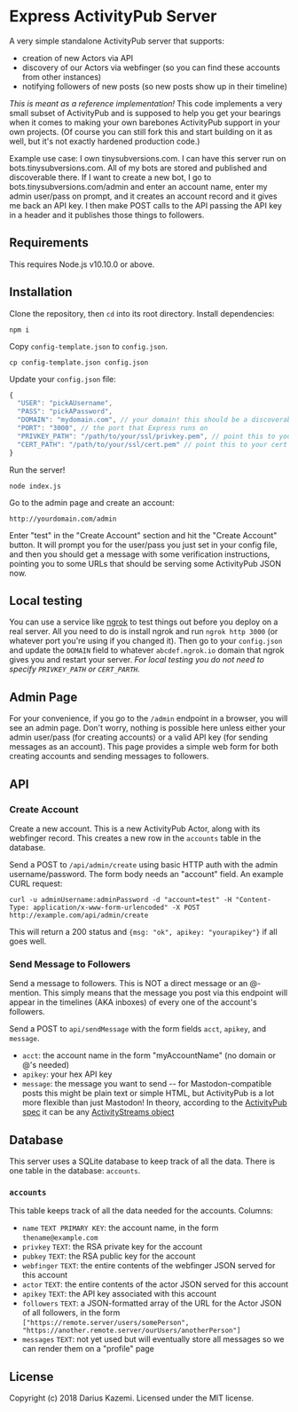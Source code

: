 # Express ActivityPub Server

A very simple standalone ActivityPub server that supports:

* creation of new Actors via API
* discovery of our Actors via webfinger (so you can find these accounts from other instances)
* notifying followers of new posts (so new posts show up in their timeline)

_This is meant as a reference implementation!_ This code implements a very small subset of ActivityPub and is supposed to help you get your bearings when it comes to making your own barebones ActivityPub support in your own projects. (Of course you can still fork this and start building on it as well, but it's not exactly hardened production code.)

Example use case: I own tinysubversions.com. I can have this server run on bots.tinysubversions.com. All of my bots are stored and published and discoverable there. If I want to create a new bot, I go to bots.tinysubversions.com/admin and enter an account name, enter my admin user/pass on prompt, and it creates an account record and it gives me back an API key. I then make POST calls to the API passing the API key in a header and it publishes those things to followers.

## Requirements

This requires Node.js v10.10.0 or above.

## Installation

Clone the repository, then `cd` into its root directory. Install dependencies:

`npm i`

Copy `config-template.json` to `config.json`.

`cp config-template.json config.json`

Update your `config.json` file:

```js
{
  "USER": "pickAUsername",
  "PASS": "pickAPassword",
  "DOMAIN": "mydomain.com", // your domain! this should be a discoverable domain of some kind like "example.com"
  "PORT": "3000", // the port that Express runs on
  "PRIVKEY_PATH": "/path/to/your/ssl/privkey.pem", // point this to your private key you got from Certbot or similar
  "CERT_PATH": "/path/to/your/ssl/cert.pem" // point this to your cert you got from Certbot or similar
}
```

Run the server!

`node index.js`

Go to the admin page and create an account:

`http://yourdomain.com/admin`

Enter "test" in the "Create Account" section and hit the "Create Account" button. It will prompt you for the user/pass you just set in your config file, and then you should get a message with some verification instructions, pointing you to some URLs that should be serving some ActivityPub JSON now.

## Local testing

You can use a service like [ngrok](https://ngrok.com/) to test things out before you deploy on a real server. All you need to do is install ngrok and run `ngrok http 3000` (or whatever port you're using if you changed it). Then go to your `config.json` and update the `DOMAIN` field to whatever `abcdef.ngrok.io` domain that ngrok gives you and restart your server. *For local testing you do not need to specify `PRIVKEY_PATH` or `CERT_PARTH`.*

## Admin Page

For your convenience, if you go to the `/admin` endpoint in a browser, you will see an admin page. Don't worry, nothing is possible here unless either your admin user/pass (for creating accounts) or a valid API key (for sending messages as an account). This page provides a simple web form for both creating accounts and sending messages to followers.

## API

### Create Account

Create a new account. This is a new ActivityPub Actor, along with its webfinger record. This creates a new row in the `accounts` table in the database.

Send a POST to `/api/admin/create` using basic HTTP auth with the admin username/password. The form body needs an "account" field. An example CURL request:

```
curl -u adminUsername:adminPassword -d "account=test" -H "Content-Type: application/x-www-form-urlencoded" -X POST http://example.com/api/admin/create
```

This will return a 200 status and `{msg: "ok", apikey: "yourapikey"}` if all goes well.

### Send Message to Followers

Send a message to followers. This is NOT a direct message or an @-mention. This simply means that the message you post via this endpoint will appear in the timelines (AKA inboxes) of every one of the account's followers.

Send a POST to `api/sendMessage` with the form fields `acct`, `apikey`, and `message`.

* `acct`: the account name in the form "myAccountName" (no domain or @'s needed)
* `apikey`: your hex API key
* `message`: the message you want to send -- for Mastodon-compatible posts this might be plain text or simple HTML, but ActivityPub is a lot more flexible than just Mastodon! In theory, according to the [ActivityPub spec](https://www.w3.org/TR/activitypub/#create-activity-outbox) it can be any [ActivityStreams object](https://www.w3.org/TR/activitystreams-core/#object)

## Database

This server uses a SQLite database to keep track of all the data. There is one table in the database: `accounts`.

### `accounts`

This table keeps track of all the data needed for the accounts. Columns:

* `name` `TEXT PRIMARY KEY`: the account name, in the form `thename@example.com`
* `privkey` `TEXT`: the RSA private key for the account
* `pubkey` `TEXT`: the RSA public key for the account
* `webfinger` `TEXT`: the entire contents of the webfinger JSON served for this account
* `actor` `TEXT`: the entire contents of the actor JSON served for this account
* `apikey` `TEXT`: the API key associated with this account
* `followers` `TEXT`: a JSON-formatted array of the URL for the Actor JSON of all followers, in the form `["https://remote.server/users/somePerson", "https://another.remote.server/ourUsers/anotherPerson"]`
* `messages` `TEXT`: not yet used but will eventually store all messages so we can render them on a "profile" page

## License

Copyright (c) 2018 Darius Kazemi. Licensed under the MIT license.

